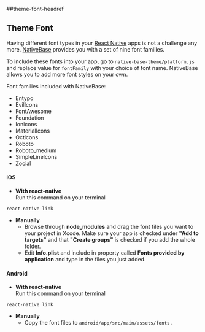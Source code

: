 ##theme-font-headref
## Theme Font

Having different font types in your [React Native](https://facebook.github.io/react-native/) apps is not a challenge any more. [NativeBase](https://nativebase.io/) provides you with a set of nine font families.<br />

To include these fonts into your app, go to `native-base-theme/platform.js` and  replace value for <code>fontFamily</code> with your choice of font name. NativeBase allows you to add more font styles on your own.

Font families included with NativeBase:
* Entypo
* EvilIcons
* FontAwesome
* Foundation
* Ionicons
* MaterialIcons
* Octicons
* Roboto
* Roboto_medium
* SimpleLineIcons
* Zocial

#### iOS
* **With react-native**<br />
Run this command on your terminal<br />
<pre class="command-line language-xxx" data-output="2-19"><code>react-native link</code></pre>
* **Manually**
  * Browse through **node_modules** and drag the font files you want to your project in Xcode. Make sure your app is checked under **"Add to targets"** and that **"Create groups"** is checked if you add the whole folder.
  * Edit **Info.plist** and include in property called **Fonts provided by application** and type in the files you just added.

#### Android
* **With react-native**<br />
Run this command on your terminal<br />
<pre class="command-line language-xxx" data-output="2-19"><code>react-native link</code></pre>
* **Manually**
  * Copy the font files to <code>android/app/src/main/assets/fonts.</code>

